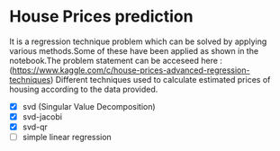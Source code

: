 # House Prices prediction 
It is a regression technique problem which can be solved by applying various methods.Some of these have been applied as shown in the notebook.The problem statement can be acceseed here  : (https://www.kaggle.com/c/house-prices-advanced-regression-techniques)
Different techniques used to calculate estimated prices of housing according to the data provided.
- [x] svd (Singular Value Decomposition)
- [x] svd-jacobi 
- [x] svd-qr 
 -[ ] simple linear regression
